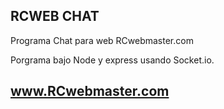 ## RCWEB CHAT

Programa Chat para web RCwebmaster.com

Porgrama bajo Node y express usando Socket.io.

## www.RCwebmaster.com